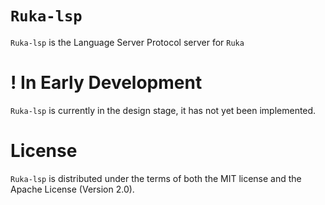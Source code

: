 # `Ruka-lsp`
`Ruka-lsp` is the Language Server Protocol server for `Ruka`

# ! In Early Development
`Ruka-lsp` is currently in the design stage, it has not yet been implemented.

# License
`Ruka-lsp` is distributed under the terms of both the MIT license and the Apache License (Version 2.0).
